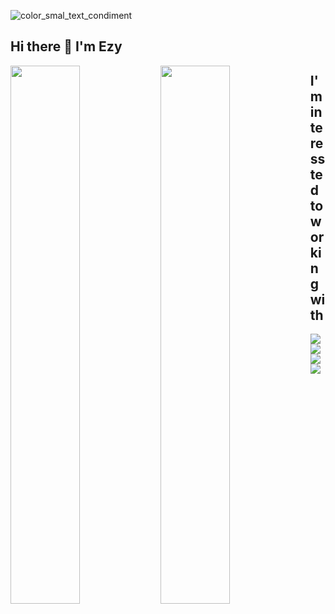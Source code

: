 ![color_smal_text_condiment](https://user-images.githubusercontent.com/97134175/182014601-0cca2d3e-3142-4705-bb7e-e7a82d2477cb.png)

## Hi there 👋 I'm Ezy 

<img align='left' width="47%" src="https://github-readme-stats.vercel.app/api?username=ezdilod&show_icons=true&theme=radical" />

<img align='left' width="47%" src="https://github-readme-stats.vercel.app/api/top-langs/?username=ezdilod&layout=compact&theme=radical&hide=swift,c%23)](https://github.com/anuraghazra/github-readme-stats" />


## I'm interessted to working with 

<img align='left' src="https://img.shields.io/badge/javascript-%23323330.svg?style=for-the-badge&logo=javascript&logoColor=%23F7DF1E" />

<img align='left' src="https://img.shields.io/badge/typescript-%23007ACC.svg?style=for-the-badge&logo=typescript&logoColor=white" />

<img align='left' src="https://img.shields.io/badge/node.js-6DA55F?style=for-the-badge&logo=node.js&logoColor=white" />

<img align='left' src="https://img.shields.io/badge/angular-%23DD0031.svg?style=for-the-badge&logo=angular&logoColor=white" />
